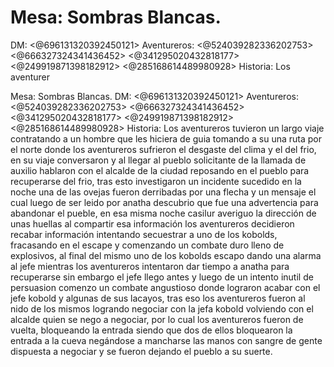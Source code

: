# Mesa: Sombras Blancas. 
DM: <@696131320392450121> 
Aventureros: <@524039282336202753> <@666327324341436452>  <@341295020432818177>  <@249919871398182912> <@285168614489980928> 
Historia: Los aventurer

Mesa: Sombras Blancas. 
DM: <@696131320392450121> 
Aventureros: <@524039282336202753> <@666327324341436452>  <@341295020432818177>  <@249919871398182912> <@285168614489980928> 
Historia: Los aventureros tuvieron un largo viaje contratando a un hombre que les hiciera de guia tomando a su una ruta por el norte donde los aventureros sufrieron el desgaste del clima y el del frio, en su viaje conversaron y al llegar al pueblo solicitante de la llamada de auxilio hablaron con el alcalde de la ciudad reposando en el pueblo para recuperarse del frio, tras esto investigaron un incidente sucedido en la noche una de las ovejas fueron derribadas por una flecha y un mensaje el cual luego de ser leido por anatha descubrio que fue una advertencia para abandonar el pueble, en esa misma noche casilur averiguo la dirección de unas huellas al compartir esa información los aventureros decidieron recabar información intentando secuestrar a uno de los kobolds, fracasando en el escape y comenzando un combate duro lleno de explosivos, al final del mismo uno de los kobolds escapo dando una alarma al jefe mientras los aventureros intentaron dar tiempo a anatha para recuperarse sin embargo el jefe llego antes y luego de un intento inutil de persuasion comenzo un combate angustioso donde lograron acabar con el jefe kobold y algunas de sus lacayos, tras eso los aventureros fueron al nido de los mismos logrando negociar con la jefa kobold volviendo con el alcalde quien se nego a negociar, por lo cual los aventureros fueron de vuelta, bloqueando la entrada siendo que dos de ellos bloquearon la entrada a la cueva negándose a mancharse las manos con sangre de gente dispuesta a negociar y se fueron dejando el pueblo a su suerte.

